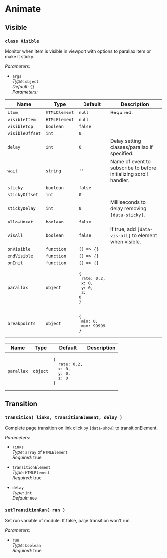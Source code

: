 # Animate

## Visible

### `class Visible`

Monitor when item is visible in viewport with options to parallax item or make it sticky.

_Parameters:_

* `args`  
_Type:_ `object`  
_Default:_ `{}`  
_Parameters:_

| Name | Type | Default | Description
|--|--|--|--|
| `item` | `HTMLElement` | `null` | Required.
| `visibleItem` | `HTMLElement` | `null` |
| `visibleTop` | `boolean` | `false` |
| `visibleOffset` | `int` | `0` |
| `delay` | `int` | `0` | Delay setting classes/parallax if specified.
| `wait` | `string` | `''` | Name of event to subscribe to before initializing scroll handler.
| `sticky` | `boolean` | `false` |
| `stickyOffset` | `int` | `0` |
| `stickyDelay` | `int` | `0` | Milliseconds to delay removing `[data-sticky]`.
| `allowUnset` | `boolean` | `false` |
| `visAll` | `boolean` | `false` | If true, add `[data-vis-all]` to element when visible.
| `onVisible` | `function` | `() => {}` |
| `endVisible` | `function` | `() => {}` |
| `onInit` | `function` | `() => {}` |
| `parallax` | `object` | <pre lang="js">{<br>&nbsp;rate: 0.2,<br>&nbsp;x: 0,<br>&nbsp;y: 0,<br>&nbsp;z: 0<br>}</pre> |
| `breakpoints` | `object` | <pre lang="js">{<br>&nbsp;min: 0,<br>&nbsp;max: 99999<br>}</pre> |

<table>
  <thead>
    <tr>
      <th>Name</th>
      <th>Type</th>
      <th>Default</th>
      <th>Description</th>
    </tr>
  </thead>
  <tbody>
    <tr>
      <td><code>parallax</code></td>
      <td><code>object</code></td>
      <td>
<pre lang="js">
{
  rate: 0.2,
  x: 0,
  y: 0,
  z: 0
}
</pre>
      </td>
      <td></td>
    </tr>
  </tbody>
</table>

## Transition

### `transition( links, transitionElement, delay )`

Complete page transition on link click by `[data-show]` to transitionElement.

_Parameters:_

* `links`  
_Type:_ `array` of `HTMLElement`  
_Required:_ true

* `transitionElement`  
_Type:_ `HTMLElement`  
_Required:_ true

* `delay`  
_Type:_ `int`  
_Default:_ `800`

### `setTransitionRun( run )`

Set run variable of module. If false, page transition won't run.

_Parameters:_

* `run`  
_Type:_ `boolean`  
_Required:_ true
